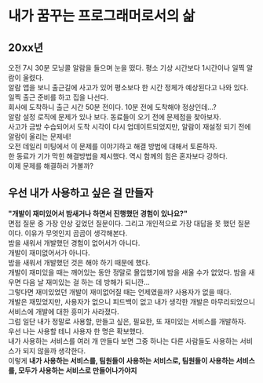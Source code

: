 # 내가 꿈꾸는 프로그래머로서의 삶
## 20xx년
오전 7시 30분 모닝콜 알람을 들으며 눈을 떴다. 평소 기상 시간보다 1시간이나 일찍 알람이 울렸다.  
알람 앱을 보니 출근길에 사고가 있어 평소보다 한 시간 정체가 예상된다고 나와 있다. 일찍 출근 준비를 하고 집을 나선다.  
회사에 도착하니 출근 시간 50분 전이다. 10분 전에 도착해야 정상인데...?  
알람 설정 로직에 문제가 있나 보다. 동료들이 오기 전에 문제점을 찾아보자.  
사고가 금방 수습되어서 도착 시각이 다시 업데이트되었지만, 알람이 재설정 되기 전에 알람이 울리는 문제네!  
오전 데일리 미팅에서 이 문제를 이야기하고 해결 방법에 대해서 토론하자.  
한 동료가 기가 막힌 해결방법을 제시했다. 역시 함께의 힘은 혼자보다 강하다.  
이제 문제를 해결하러 가볼까?  
  
## 우선 내가 사용하고 싶은 걸 만들자
**"개발이 재미있어서 밤새거나 하면서 진행했던 경험이 있나요?"**  
면접 질문 중 가장 인상 깊었던 질문이다. 그리고 개인적으로 가장 대답을 못 했던 질문이다. 이유가 무엇인지 곰곰이 생각해본다.  
밤을 새워서 개발했던 경험이 없어서가 아니다.  
개발이 재미없어서가 아니다.  
밤을 새워서 개발했던 것은 해야 하기 때문에 했다.  
개발이 재미있을 때는 깨어있는 동안 정말로 몰입했기에 밤을 새울 수가 없었다.
밤을 새우면 다음 날 재미있는 걸 하는 데 방해가 되니깐...  
그렇다면 재미있었던 개발이 재미없어질 때는 언제였을까?
사용자가 없을 때다.  
개발은 재밌었지만, 사용자가 없으니 피드백이 없고 내가 생각한 개발은 마무리되었으니 서비스에 개발에 대한 흥미가 사라졌다.  
그럼 일단 내가 정말로 사용할, 만들고 싶은, 필요한, 또 재미있는 서비스를 개발하자.  
우선 나는 사용할 테니 사용자 한 명은 확보했다.  
내가 사용하는 서비스를 여러 개 만들다 보면 그중 하나는 다른 사람들도 사용하는 서비스가 되지 않을까 생각한다.  
이렇게 **내가 사용하는 서비스를, 팀원들이 사용하는 서비스로, 팀원들이 사용하는 서비스를, 모두가 사용하는 서비스로 만들어나가야지**
